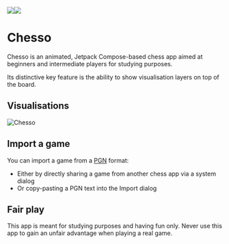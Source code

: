 [![](https://imgur.com/lv9R29h.png)![](https://lh3.googleusercontent.com/cjsqrWQKJQp9RFO7-hJ9AfpKzbUb_Y84vXfjlP0iRHBvladwAfXih984olktDhPnFqyZ0nu9A5jvFwOEQPXzv7hr3ce3QVsLN8kQ2Ao=s0)](https://play.google.com/store/apps/details?id=com.github.zsoltk.chesso)

# Chesso

Chesso is an animated, Jetpack Compose-based chess app aimed at beginners and intermediate players for studying purposes.

Its distinctive key feature is the ability to show visualisation layers on top of the board.


## Visualisations

![Chesso](https://github.com/zsoltk/public/blob/master/chesso.gif)


## Import a game

You can import a game from a [PGN](https://en.wikipedia.org/wiki/Portable_Game_Notation) format:

- Either by directly sharing a game from another chess app via a system dialog
- Or copy-pasting a PGN text into the Import dialog


## Fair play

This app is meant for studying purposes and having fun only. Never use this app to gain an unfair advantage when playing a real game.
